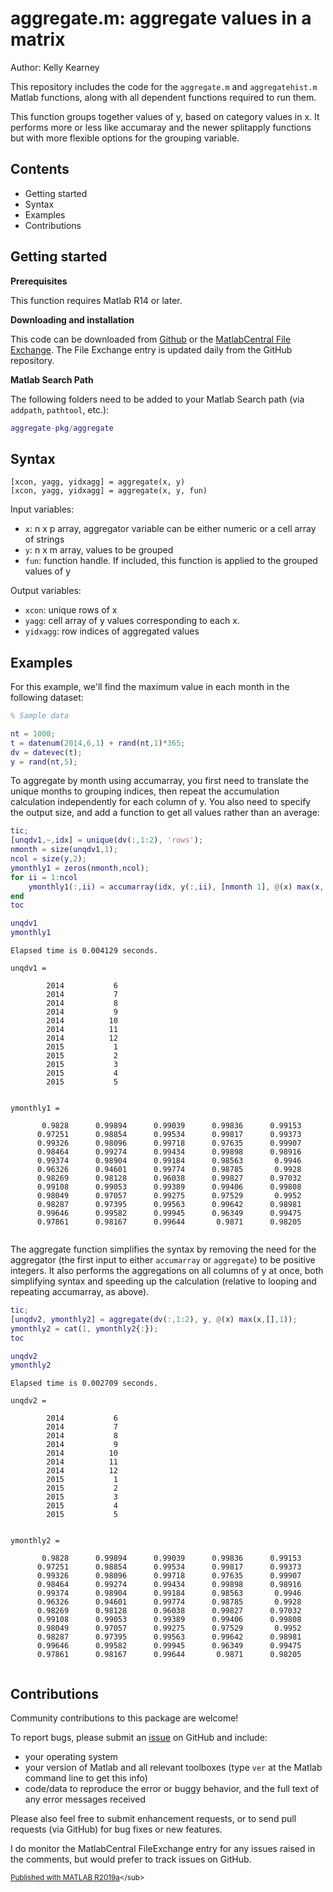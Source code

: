 
# aggregate.m: aggregate values in a matrix


Author: Kelly Kearney


This repository includes the code for the `aggregate.m` and `aggregatehist.m` Matlab functions, along with all dependent functions required to run them.


This function groups together values of y, based on category values in x. It performs more or less like accumaray and the newer splitapply functions but with more flexible options for the grouping variable.



## Contents

            
- Getting started        
- Syntax        
- Examples        
- Contributions

## Getting started


**Prerequisites**


This function requires Matlab R14 or later.


**Downloading and installation**


This code can be downloaded from [Github](https://github.com/kakearney/aggregate-pkg/) or the [MatlabCentral File Exchange](http://www.mathworks.com/matlabcentral/fileexchange/42577-aggregate).  The File Exchange entry is updated daily from the GitHub repository.


**Matlab Search Path**


The following folders need to be added to your Matlab Search path (via `addpath`, `pathtool`, etc.):



```matlab
aggregate-pkg/aggregate
```



## Syntax



```
[xcon, yagg, yidxagg] = aggregate(x, y)
[xcon, yagg, yidxagg] = aggregate(x, y, fun)
```


Input variables:



  - `x`:          n x p array, aggregator variable can be either numeric or a                 cell array of strings
  - `y`:          n x m array, values to be grouped
  - `fun`:        function handle. If included, this function is applied to                 the grouped values of y

Output variables:



  - `xcon`:       unique rows of x
  - `yagg`:       cell array of y values corresponding to each x.
  - `yidxagg`:    row indices of aggregated values


## Examples


For this example, we'll find the maximum value in each month in the following dataset:



```matlab
% Sample data

nt = 1000;
t = datenum(2014,6,1) + rand(nt,1)*365;
dv = datevec(t);
y = rand(nt,5);
```


To aggregate by month using accumarray, you first need to translate the unique months to grouping indices, then repeat the accumulation calculation independently for each column of y.  You also need to specify the output size, and add a function to get all values rather than an average:



```matlab
tic;
[unqdv1,~,idx] = unique(dv(:,1:2), 'rows');
nmonth = size(unqdv1,1);
ncol = size(y,2);
ymonthly1 = zeros(nmonth,ncol);
for ii = 1:ncol
    ymonthly1(:,ii) = accumarray(idx, y(:,ii), [nmonth 1], @(x) max(x,[],1));
end
toc

unqdv1
ymonthly1
```




```
Elapsed time is 0.004129 seconds.

unqdv1 =

        2014           6
        2014           7
        2014           8
        2014           9
        2014          10
        2014          11
        2014          12
        2015           1
        2015           2
        2015           3
        2015           4
        2015           5


ymonthly1 =

       0.9828      0.99894      0.99039      0.99836      0.99153
      0.97251      0.98854      0.99534      0.99817      0.99373
      0.99326      0.98096      0.99718      0.97635      0.99907
      0.98464      0.99274      0.99434      0.99898      0.98916
      0.99374      0.98904      0.99184      0.98563       0.9946
      0.96326      0.94601      0.99774      0.98785       0.9928
      0.98269      0.98128      0.96038      0.99827      0.97032
      0.99108      0.99053      0.99389      0.99406      0.99808
      0.98049      0.97057      0.99275      0.97529       0.9952
      0.98287      0.97395      0.99563      0.99642      0.98981
      0.99646      0.99582      0.99945      0.96349      0.99475
      0.97861      0.98167      0.99644       0.9871      0.98205


```


The aggregate function simplifies the syntax by removing the need for the aggregator (the first input to either `accumarray` or `aggregate`) to be positive integers.  It also performs the aggregations on all columns of y at once, both simplifying syntax and speeding up the calculation (relative to looping and repeating accumarray, as above).



```matlab
tic;
[unqdv2, ymonthly2] = aggregate(dv(:,1:2), y, @(x) max(x,[],1));
ymonthly2 = cat(1, ymonthly2{:});
toc

unqdv2
ymonthly2
```




```
Elapsed time is 0.002709 seconds.

unqdv2 =

        2014           6
        2014           7
        2014           8
        2014           9
        2014          10
        2014          11
        2014          12
        2015           1
        2015           2
        2015           3
        2015           4
        2015           5


ymonthly2 =

       0.9828      0.99894      0.99039      0.99836      0.99153
      0.97251      0.98854      0.99534      0.99817      0.99373
      0.99326      0.98096      0.99718      0.97635      0.99907
      0.98464      0.99274      0.99434      0.99898      0.98916
      0.99374      0.98904      0.99184      0.98563       0.9946
      0.96326      0.94601      0.99774      0.98785       0.9928
      0.98269      0.98128      0.96038      0.99827      0.97032
      0.99108      0.99053      0.99389      0.99406      0.99808
      0.98049      0.97057      0.99275      0.97529       0.9952
      0.98287      0.97395      0.99563      0.99642      0.98981
      0.99646      0.99582      0.99945      0.96349      0.99475
      0.97861      0.98167      0.99644       0.9871      0.98205


```



## Contributions


Community contributions to this package are welcome!


To report bugs, please submit an [issue](https://github.com/kakearney/aggregate-pkg/issues) on GitHub and include:



  - your operating system
  - your version of Matlab and all relevant toolboxes (type `ver` at the   Matlab command line to get this info)
  - code/data to reproduce the error or buggy behavior, and the full text   of any error messages received

Please also feel free to submit enhancement requests, or to send pull requests (via GitHub) for bug fixes or new features.


I do monitor the MatlabCentral FileExchange entry for any issues raised in the comments, but would prefer to track issues on GitHub.



<sub>[Published with MATLAB R2019a]("http://www.mathworks.com/products/matlab/")</sub>